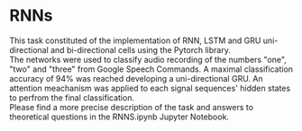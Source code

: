 # RNNs
This task constituted of the implementation of RNN, LSTM and GRU uni-directional and bi-directional cells using the Pytorch library. <br>
The networks were used to classify audio recording of the numbers "one", "two" and "three" from Google Speech Commands. A maximal classification accuracy of 94% was reached developing a uni-directional GRU. An attention meachanism was applied to each signal sequences' hidden states to perfrom the final classification. <br>
Please find a more precise description of the task and answers to theoretical questions in the RNNS.ipynb Jupyter Notebook.
